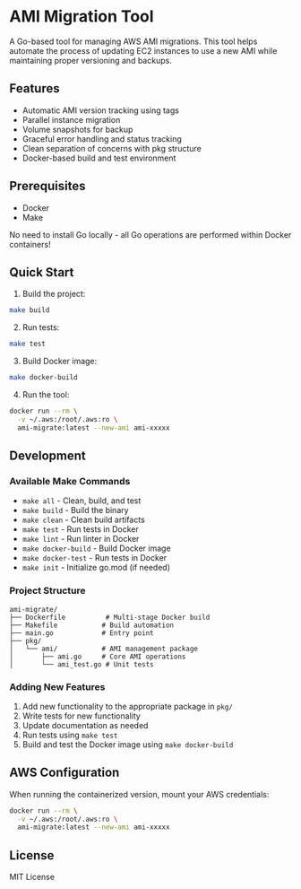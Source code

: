 # AMI Migration Tool

A Go-based tool for managing AWS AMI migrations. This tool helps automate the process of updating EC2 instances to use a new AMI while maintaining proper versioning and backups.

## Features

- Automatic AMI version tracking using tags
- Parallel instance migration
- Volume snapshots for backup
- Graceful error handling and status tracking
- Clean separation of concerns with pkg structure
- Docker-based build and test environment

## Prerequisites

- Docker
- Make

No need to install Go locally - all Go operations are performed within Docker containers!

## Quick Start

1. Build the project:
```bash
make build
```

2. Run tests:
```bash
make test
```

3. Build Docker image:
```bash
make docker-build
```

4. Run the tool:
```bash
docker run --rm \
  -v ~/.aws:/root/.aws:ro \
  ami-migrate:latest --new-ami ami-xxxxx
```

## Development

### Available Make Commands

- `make all` - Clean, build, and test
- `make build` - Build the binary
- `make clean` - Clean build artifacts
- `make test` - Run tests in Docker
- `make lint` - Run linter in Docker
- `make docker-build` - Build Docker image
- `make docker-test` - Run tests in Docker
- `make init` - Initialize go.mod (if needed)

### Project Structure

```
ami-migrate/
├── Dockerfile          # Multi-stage Docker build
├── Makefile           # Build automation
├── main.go            # Entry point
├── pkg/
│   └── ami/           # AMI management package
│       ├── ami.go     # Core AMI operations
│       └── ami_test.go # Unit tests
```

### Adding New Features

1. Add new functionality to the appropriate package in `pkg/`
2. Write tests for new functionality
3. Update documentation as needed
4. Run tests using `make test`
5. Build and test the Docker image using `make docker-build`

## AWS Configuration

When running the containerized version, mount your AWS credentials:

```bash
docker run --rm \
  -v ~/.aws:/root/.aws:ro \
  ami-migrate:latest --new-ami ami-xxxxx
```

## License

MIT License